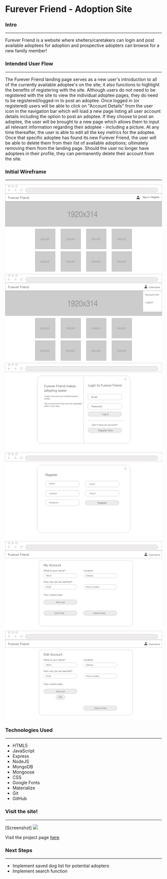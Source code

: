 # Furever Friend - Adoption Site

### Intro
_______________________________________________________________________________________________________________________

Furever Friend is a website where shelters/caretakers can login and post available adoptees for adoption and prospective adopters can browse for a new family member!


### Intended User Flow
_______________________________________________________________________________________________________________________
The Furever Friend landing page serves as a new user's introduction to all of the currently available adoptee's on the site; it also functions to highlight the benefits of registering with the site.  Although users do not need to be registered with the site to view the individual adoptee pages, they do need to be registered/logged-in to post an adoptee.  Once logged in (or registered) users will be able to click on "Account Details" from the user icon in the navigation bar which will load a new page listing all user account details including the option to post an adoptee.  If they choose to post an adoptee, the user will be brought to a new page which allows them to input all relevant information regarding their adoptee - including a picture.  At any time thereafter, the user is able to edit all the key metrics for the adoptee.  Once that specific adoptee has found its new Furever Friend, the user will be able to delete them from their list of available adoptions; ultimately removing them from the landing page.  Should the user no longer have adoptees in their profile, they can permanently delete their account from the site.


### Initial Wireframe
_______________________________________________________________________________________________________________________

![Homepage](wireframe/homepage-wireframe.png)
![HomepageLoggedIn](wireframe/homepage-loggedin-nav-wireframe.png)
![Login](wireframe/login-wireframe.png)
![Register](wireframe/registration-wireframe.png)
![Details](wireframe/account-details-wireframe.png)
![Edit](wireframe/edit-account-wireframe.png)

### Technologies Used
_______________________________________________________________________________________________________________________

* HTML5
* JavaScript
* Express
* NodeJS
* MongoDB
* Mongoose
* CSS
* Google Fonts
* Materialize
* Git
* GitHub


### Visit the site!
_______________________________________________________________________________________________________________________
[Screenshot] <img src="https://i.imgur.com/HgQQTjW.png">

Visit the project page [here]()

### Next Steps
_______________________________________________________________________________________________________________________

* Implement saved dog list for potential adopters
* Implement search function




